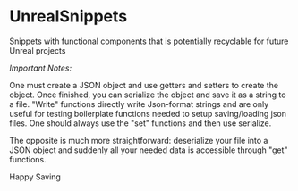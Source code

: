 # UnrealSnippets
Snippets with functional components that is potentially recyclable for future Unreal projects

*Important Notes:*

One must create a JSON object and use getters and setters to create the object. Once finished, you can serialize the object and save it as a string to a file. "Write" functions directly write Json-format strings and are only useful for testing boilerplate functions needed to setup saving/loading json files. One should always use the "set" functions and then use serialize.

The opposite is much more straightforward: deserialize your file into a JSON object and suddenly all your needed data is accessible through "get" functions. 

Happy Saving
